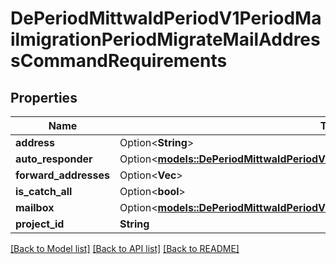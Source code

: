 # DePeriodMittwaldPeriodV1PeriodMailmigrationPeriodMigrateMailAddressCommandRequirements

## Properties

Name | Type | Description | Notes
------------ | ------------- | ------------- | -------------
**address** | Option<**String**> |  | [optional]
**auto_responder** | Option<[**models::DePeriodMittwaldPeriodV1PeriodMailmigrationPeriodAutoResponder**](de.mittwald.v1.mailmigration.AutoResponder.md)> |  | [optional]
**forward_addresses** | Option<**Vec<String>**> |  | [optional]
**is_catch_all** | Option<**bool**> |  | [optional]
**mailbox** | Option<[**models::DePeriodMittwaldPeriodV1PeriodMailmigrationPeriodMailbox**](de.mittwald.v1.mailmigration.Mailbox.md)> |  | [optional]
**project_id** | **String** |  | 

[[Back to Model list]](../README.md#documentation-for-models) [[Back to API list]](../README.md#documentation-for-api-endpoints) [[Back to README]](../README.md)


